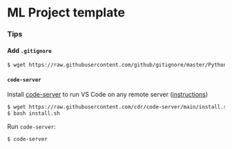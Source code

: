 # ML Project template

### Tips

#### Add `.gitignore`

```bash
$ wget https://raw.githubusercontent.com/github/gitignore/master/Python.gitignore -O .gitignore
```

#### `code-server`

Install [code-server](https://github.com/cdr/code-server) to run VS Code on any remote server ([instructions](https://github.com/cdr/code-server/blob/main/docs/install.md#macos))

```bash
$ wget https://raw.githubusercontent.com/cdr/code-server/main/install.sh
$ bash install.sh
```

Run `code-server`:

```bash
$ code-server
```